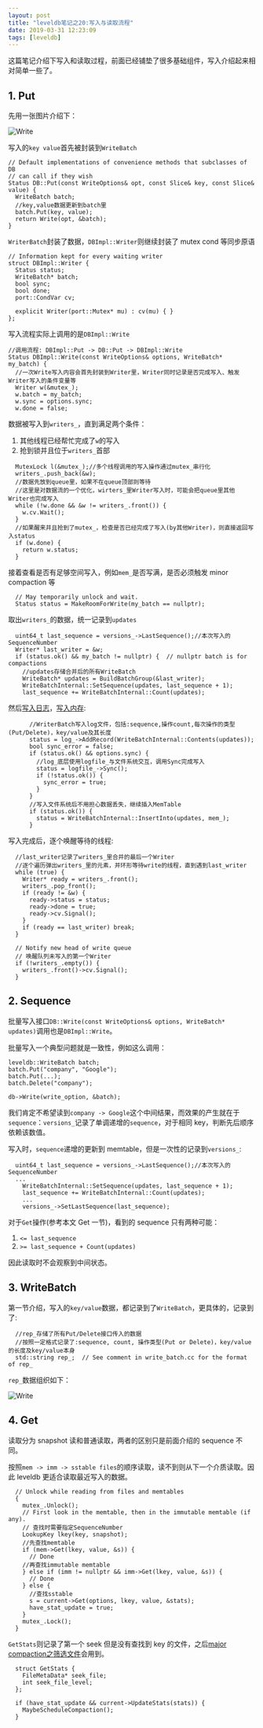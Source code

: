 ```yaml
---
layout: post
title: "leveldb笔记之20:写入与读取流程"
date: 2019-03-31 12:23:09
tags: [leveldb]
---
```


这篇笔记介绍下写入和读取过程，前面已经铺垫了很多基础组件，写入介绍起来相对简单一些了。

## 1. Put

先用一张图片介绍下：

![Write](assets/images/leveldb/Write.png)

写入的`key value`首先被封装到`WriteBatch`

```
// Default implementations of convenience methods that subclasses of DB
// can call if they wish
Status DB::Put(const WriteOptions& opt, const Slice& key, const Slice& value) {
  WriteBatch batch;
  //key,value数据更新到batch里
  batch.Put(key, value);
  return Write(opt, &batch);
}
```

`WriterBatch`封装了数据，`DBImpl::Writer`则继续封装了 mutex cond 等同步原语

```
// Information kept for every waiting writer
struct DBImpl::Writer {
  Status status;
  WriteBatch* batch;
  bool sync;
  bool done;
  port::CondVar cv;

  explicit Writer(port::Mutex* mu) : cv(mu) { }
};
```

写入流程实际上调用的是`DBImpl::Write`

```
//调用流程: DBImpl::Put -> DB::Put -> DBImpl::Write
Status DBImpl::Write(const WriteOptions& options, WriteBatch* my_batch) {
  //一次Write写入内容会首先封装到Writer里，Writer同时记录是否完成写入、触发Writer写入的条件变量等
  Writer w(&mutex_);
  w.batch = my_batch;
  w.sync = options.sync;
  w.done = false;
```

数据被写入到`writers_`，直到满足两个条件：  
1. 其他线程已经帮忙完成了`w`的写入  
2. 抢到锁并且位于`writers_`首部  

```
  MutexLock l(&mutex_);//多个线程调用的写入操作通过mutex_串行化
  writers_.push_back(&w);
  //数据先放到queue里，如果不在queue顶部则等待
  //这里是对数据流的一个优化，wirters_里Writer写入时，可能会把queue里其他Writer也完成写入
  while (!w.done && &w != writers_.front()) {
    w.cv.Wait();
  }
  //如果醒来并且抢到了mutex_，检查是否已经完成了写入(by其他Writer)，则直接返回写入status
  if (w.done) {
    return w.status;
  }
```

接着查看是否有足够空间写入，例如`mem_`是否写满，是否必须触发 minor compaction 等

```
  // May temporarily unlock and wait.
  Status status = MakeRoomForWrite(my_batch == nullptr);
```

取出`writers_`的数据，统一记录到`updates`

```
  uint64_t last_sequence = versions_->LastSequence();//本次写入的SequenceNumber
  Writer* last_writer = &w;
  if (status.ok() && my_batch != nullptr) {  // nullptr batch is for compactions
    //updates存储合并后的所有WriteBatch
    WriteBatch* updates = BuildBatchGroup(&last_writer);
    WriteBatchInternal::SetSequence(updates, last_sequence + 1);
    last_sequence += WriteBatchInternal::Count(updates);
```

然后[写入日志](https://izualzhy.cn/leveldb-log)，[写入内存](https://izualzhy.cn/memtable-leveldb):

```
      //WriterBatch写入log文件，包括:sequence,操作count,每次操作的类型(Put/Delete)，key/value及其长度
      status = log_->AddRecord(WriteBatchInternal::Contents(updates));
      bool sync_error = false;
      if (status.ok() && options.sync) {
        //log_底层使用logfile_与文件系统交互，调用Sync完成写入
        status = logfile_->Sync();
        if (!status.ok()) {
          sync_error = true;
        }
      }
      //写入文件系统后不用担心数据丢失，继续插入MemTable
      if (status.ok()) {
        status = WriteBatchInternal::InsertInto(updates, mem_);
      }
```

写入完成后，逐个唤醒等待的线程:

```
  //last_writer记录了writers_里合并的最后一个Writer
  //逐个遍历弹出writers_里的元素，并环形等待write的线程，直到遇到last_writer
  while (true) {
    Writer* ready = writers_.front();
    writers_.pop_front();
    if (ready != &w) {
      ready->status = status;
      ready->done = true;
      ready->cv.Signal();
    }
    if (ready == last_writer) break;
  }

  // Notify new head of write queue
  // 唤醒队列未写入的第一个Writer
  if (!writers_.empty()) {
    writers_.front()->cv.Signal();
  }
```

## 2. Sequence

批量写入接口`DB::Write(const WriteOptions& options, WriteBatch* updates)`调用也是`DBImpl::Write`。

批量写入一个典型问题就是一致性，例如这么调用：

```
leveldb::WriteBatch batch;
batch.Put("company", "Google");
batch.Put(...);
batch.Delete("company");

db->Write(write_option, &batch);
```

我们肯定不希望读到`company -> Google`这个中间结果，而效果的产生就在于`sequence`：`versions_`记录了单调递增的`sequence`，对于相同 key，判断先后顺序依赖该数值。

写入时，`sequence`递增的更新到 memtable，但是一次性的记录到`versions_`:

```
  uint64_t last_sequence = versions_->LastSequence();//本次写入的SequenceNumber
  ...
    WriteBatchInternal::SetSequence(updates, last_sequence + 1);
    last_sequence += WriteBatchInternal::Count(updates);
    ...
    versions_->SetLastSequence(last_sequence);
```

对于`Get`操作(参考本文 Get 一节)，看到的 sequence 只有两种可能：

1. `<= last_sequence`  
2. `>= last_sequence + Count(updates)`  

因此读取时不会观察到中间状态。

## 3. WriteBatch

第一节介绍，写入的`key/value`数据，都记录到了`WriteBatch`，更具体的，记录到了:

```
  //rep_存储了所有Put/Delete接口传入的数据
  //按照一定格式记录了:sequence, count, 操作类型(Put or Delete)，key/value的长度及key/value本身
  std::string rep_;  // See comment in write_batch.cc for the format of rep_
```

`rep_`数据组织如下：

![Write](assets/images/leveldb/WriteBatch.png)

## 4. Get

读取分为 snapshot 读和普通读取，两者的区别只是前面介绍的 sequence 不同。

按照`mem -> imm -> sstable files`的顺序读取，读不到则从下一个介质读取。因此 leveldb 更适合读取最近写入的数据。

```
  // Unlock while reading from files and memtables
  {
    mutex_.Unlock();
    // First look in the memtable, then in the immutable memtable (if any).
    // 查找时需要指定SequenceNumber
    LookupKey lkey(key, snapshot);
    //先查找memtable
    if (mem->Get(lkey, value, &s)) {
      // Done
    //再查找immutable memtable
    } else if (imm != nullptr && imm->Get(lkey, value, &s)) {
      // Done
    } else {
      //查找sstable
      s = current->Get(options, lkey, value, &stats);
      have_stat_update = true;
    }
    mutex_.Lock();
  }
```

`GetStats`则记录了第一个 seek 但是没有查找到 key 的文件，之后[major compaction之筛选文件](https://izualzhy.cn/leveldb-PickCompaction)会用到。

```
  struct GetStats {
    FileMetaData* seek_file;
    int seek_file_level;
  };
```

```
  if (have_stat_update && current->UpdateStats(stats)) {
    MaybeScheduleCompaction();
  }
```
